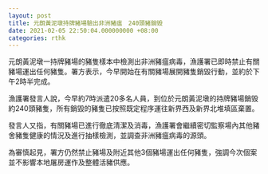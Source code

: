 ```yaml
---
layout: post
title: 元朗黃泥墩持牌豬場驗出非洲豬瘟　240頭豬銷毁
date: 2021-02-05 22:50:04.000000000 +08:00
categories: rthk
---
```


元朗黃泥墩一持牌豬場的豬隻樣本中檢測出非洲豬瘟病毒，漁護署已即時禁止有關豬場運出任何豬隻。署方表示，今早開始在有關豬場展開豬隻銷毀行動，並約於下午2時半完成。

漁護署發言人說，今早約7時派遣20多名人員，到位於元朗黃泥墩的持牌豬場銷毁約240頭豬隻，所有銷毀的豬隻已按照既定程序運往新界西及新界北堆填區棄置。

發言人又指，有關豬場已進行徹底清潔及消毒，漁護署會繼續密切監察場內其他豬舍豬隻健康的情況及進行抽樣檢測，並調查非洲豬瘟病毒的源頭。

為審慎起見，署方仍然禁止豬場及附近其他3個豬場運出任何豬隻，強調今次個案並不影響本地屠房運作及整體活豬供應。
